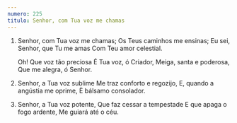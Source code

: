 ```yaml
---
numero: 225
titulo: Senhor, com Tua voz me chamas
---
```

1. Senhor, com Tua voz me chamas;
   Os Teus caminhos me ensinas;
   Eu sei, Senhor, que Tu me amas
   Com Teu amor celestial.

   Oh! Que voz tão preciosa
   É Tua voz, ó Criador,
   Meiga, santa e poderosa,
   Que me alegra, ó Senhor.

2. Senhor, a Tua voz sublime
   Me traz conforto e regozijo,
   E, quando a angústia me oprime,
   È bálsamo consolador.

3. Senhor, a Tua voz potente,
   Que faz cessar a tempestade
   E que apaga o fogo ardente,
   Me guiará até o céu.
